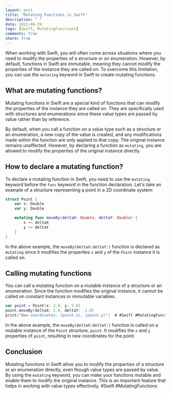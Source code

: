 ```yaml
---
layout: post
title: "Mutating Functions in Swift"
description: " "
date: 2023-09-29
tags: [Swift, MutatingFunctions]
comments: true
share: true
---
```


When working with Swift, you will often come across situations where you need to modify the properties of a structure or an enumeration. However, by default, functions in Swift are immutable, meaning they cannot modify the properties of the instance they are called on. To overcome this limitation, you can use the `mutating` keyword in Swift to create mutating functions.

## What are mutating functions?

Mutating functions in Swift are a special kind of functions that can modify the properties of the instance they are called on. They are specifically used with structures and enumerations since these value types are passed by value rather than by reference.

By default, when you call a function on a value type such as a structure or an enumeration, a new copy of the value is created, and any modifications made within the function are only applied to that copy. The original instance remains unaffected. However, by declaring a function as `mutating`, you are allowed to modify the properties of the original instance directly.

## How to declare a mutating function?

To declare a mutating function in Swift, you need to use the `mutating` keyword before the `func` keyword in the function declaration. Let's take an example of a structure representing a point in a 2D coordinate system:

```swift
struct Point {
    var x: Double
    var y: Double

    mutating func moveBy(deltaX: Double, deltaY: Double) {
        x += deltaX
        y += deltaY
    }
}
```

In the above example, the `moveBy(deltaX:deltaY:)` function is declared as `mutating` since it modifies the properties `x` and `y` of the `Point` instance it is called on.

## Calling mutating functions

You can call a mutating function on a mutable instance of a structure or an enumeration. Since the function modifies the original instance, it cannot be called on constant instances or immutable variables.

```swift
var point = Point(x: 3.0, y: 5.0)
point.moveBy(deltaX: 2.0, deltaY: -1.0)
print("New coordinates: (point.x), (point.y)")  # #Swift #MutatingFunctions
```

In the above example, the `moveBy(deltaX:deltaY:)` function is called on a mutable instance of the `Point` structure, `point`. It modifies the `x` and `y` properties of `point`, resulting in new coordinates for the point.

## Conclusion

Mutating functions in Swift allow you to modify the properties of a structure or an enumeration directly, even though value types are passed by value. By using the `mutating` keyword, you can make your functions mutable and enable them to modify the original instance. This is an important feature that helps in working with value types effectively. #Swift #MutatingFunctions